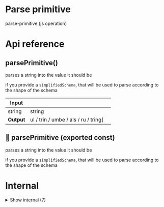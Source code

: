 # Parse primitive

parse-primitive (js operation)



# Api reference

## parsePrimitive()

parses a string into the value it should be

if you provide a `simplifiedSchema`, that will be used to parse according to the shape of the schema


| Input      |    |    |
| ---------- | -- | -- |
| string | string |  |,| simplifiedSchema (optional) | `SimplifiedSchema` |  |
| **Output** | ul / trin / umbe / als / ru / tring[   |    |



## 📄 parsePrimitive (exported const)

parses a string into the value it should be

if you provide a `simplifiedSchema`, that will be used to parse according to the shape of the schema

# Internal

<details><summary>Show internal (7)</summary>
  
  # parsePrimitiveArray()




| Input      |    |    |
| ---------- | -- | -- |
| string | string |  |
| **Output** |    |    |



## parsePrimitiveBoolean()

| Input      |    |    |
| ---------- | -- | -- |
| string | string |  |
| **Output** | boolean   |    |



## parsePrimitiveString()

| Input      |    |    |
| ---------- | -- | -- |
| string | string |  |
| **Output** |    |    |



## 🔹 PrimitiveResult

## 📄 parsePrimitiveArray (exported const)

## 📄 parsePrimitiveBoolean (exported const)

## 📄 parsePrimitiveString (exported const)

  </details>

